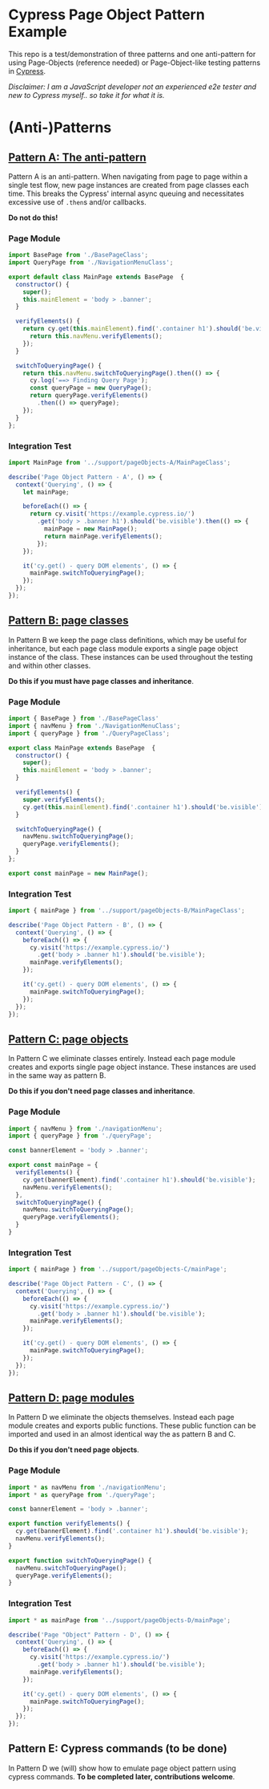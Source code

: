 # Cypress Page Object Pattern Example

This repo is a test/demonstration of three patterns and one anti-pattern for using Page-Objects  (reference needed) or Page-Object-like testing patterns in [Cypress](https://www.cypress.io/).

*Disclaimer: I am a JavaScript developer not an experienced e2e tester and new to Cypress myself.. so take it for what it is.*

# (Anti-)Patterns

## [Pattern A: The anti-pattern](cypress/integration/po-pattern-a.js)

Pattern A is an anti-pattern.  When navigating from page to page within a single test flow, new page instances are created from page classes each time.  This breaks the Cypress' internal async queuing and necessitates excessive use of `.then`s and/or callbacks.

**Do not do this!**

### Page Module

```js
import BasePage from './BasePageClass';
import QueryPage from './NavigationMenuClass';

export default class MainPage extends BasePage  {
  constructor() {
    super();
    this.mainElement = 'body > .banner';
  }

  verifyElements() {
    return cy.get(this.mainElement).find('.container h1').should('be.visible').then(() => {
      return this.navMenu.verifyElements();
    });
  }

  switchToQueryingPage() {
    return this.navMenu.switchToQueryingPage().then(() => {
      cy.log('==> Finding Query Page');
      const queryPage = new QueryPage();
      return queryPage.verifyElements()
        .then(() => queryPage);
    });
  }
};
```

### Integration Test

```js
import MainPage from '../support/pageObjects-A/MainPageClass';

describe('Page Object Pattern - A', () => {
  context('Querying', () => {
    let mainPage;

    beforeEach(() => {
      return cy.visit('https://example.cypress.io/')
        .get('body > .banner h1').should('be.visible').then(() => {
          mainPage = new MainPage();
          return mainPage.verifyElements();
        });
    });

    it('cy.get() - query DOM elements', () => {
      mainPage.switchToQueryingPage();
    });
  });
});
```

## [Pattern B: page classes](cypress/integration/po-pattern-a.js)

In Pattern B we keep the page class definitions, which may be useful for inheritance, but each page class module exports a single page object instance of the class.  These instances can be used throughout the testing and within other classes.

**Do this if you must have page classes and inheritance**.

### Page Module

```js
import { BasePage } from './BasePageClass'
import { navMenu } from './NavigationMenuClass';
import { queryPage } from './QueryPageClass';

export class MainPage extends BasePage  {
  constructor() {
    super();
    this.mainElement = 'body > .banner';
  }

  verifyElements() {
    super.verifyElements();
    cy.get(this.mainElement).find('.container h1').should('be.visible');
  }

  switchToQueryingPage() {
    navMenu.switchToQueryingPage();
    queryPage.verifyElements();
  }
};

export const mainPage = new MainPage();
```

### Integration Test

```js
import { mainPage } from '../support/pageObjects-B/MainPageClass';

describe('Page Object Pattern - B', () => {
  context('Querying', () => {
    beforeEach(() => {
      cy.visit('https://example.cypress.io/')
        .get('body > .banner h1').should('be.visible');
      mainPage.verifyElements();
    });

    it('cy.get() - query DOM elements', () => {
      mainPage.switchToQueryingPage();
    });
  });
});
```

## [Pattern C: page objects](cypress/integration/po-pattern-a.js)

In Pattern C we eliminate classes entirely.  Instead each page module creates and exports single page object instance. These instances are used in the same way as pattern B.

**Do this if you don't need page classes and inheritance**.

### Page Module

```js
import { navMenu } from './navigationMenu';
import { queryPage } from './queryPage';

const bannerElement = 'body > .banner';

export const mainPage = {
  verifyElements() {
    cy.get(bannerElement).find('.container h1').should('be.visible');
    navMenu.verifyElements();
  },
  switchToQueryingPage() {
    navMenu.switchToQueryingPage();
    queryPage.verifyElements();
  }
}
```

### Integration Test

```js
import { mainPage } from '../support/pageObjects-C/mainPage';

describe('Page Object Pattern - C', () => {
  context('Querying', () => {
    beforeEach(() => {
      cy.visit('https://example.cypress.io/')
        .get('body > .banner h1').should('be.visible');
      mainPage.verifyElements();
    });

    it('cy.get() - query DOM elements', () => {
      mainPage.switchToQueryingPage();
    });
  });
});
```

## [Pattern D: page modules](cypress/integration/po-pattern-d.js)

In Pattern D we eliminate the objects themselves.  Instead each page module creates and exports public functions. These public function can be imported and used in an almost identical way the as pattern B and C.

**Do this if you don't need page objects**.

### Page Module

```js
import * as navMenu from './navigationMenu';
import * as queryPage from './queryPage';

const bannerElement = 'body > .banner';

export function verifyElements() {
  cy.get(bannerElement).find('.container h1').should('be.visible');
  navMenu.verifyElements();
}

export function switchToQueryingPage() {
  navMenu.switchToQueryingPage();
  queryPage.verifyElements();
}
```

### Integration Test

```js
import * as mainPage from '../support/pageObjects-D/mainPage';

describe('Page "Object" Pattern - D', () => {
  context('Querying', () => {
    beforeEach(() => {
      cy.visit('https://example.cypress.io/')
        .get('body > .banner h1').should('be.visible');
      mainPage.verifyElements();
    });

    it('cy.get() - query DOM elements', () => {
      mainPage.switchToQueryingPage();
    });
  });
});
```

## Pattern E: Cypress commands (to be done)

In Pattern D we (will) show how to emulate page object pattern using cypress commands. **To be completed later, contributions welcome**.
